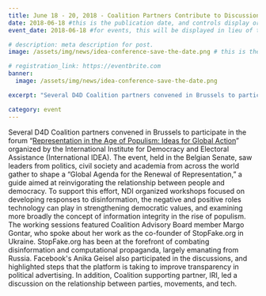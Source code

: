 ```yaml
---
title: June 18 - 20, 2018 - Coalition Partners Contribute to Discussion on Tech's Role in the Rise of Populism
date: 2018-06-18 #this is the publication date, and controls display order.
event_date: 2018-06-18 #for events, this will be displayed in lieu of the post date.

# description: meta description for post.
image: /assets/img/news/idea-conference-save-the-date.png # this is the "thumbnail" image used for teaser and social media contexts throughout the site.

# registration_link: https://eventbrite.com
banner:
  image: /assets/img/news/idea-conference-save-the-date.png

excerpt: "Several D4D Coalition partners convened in Brussels to participate in the forum “Representation in the Age of Populism: Ideas for Global Action,” organized by the International Institute for Democracy and Electoral Assistance (International IDEA)."

category: event
---
```

Several D4D Coalition partners convened in Brussels to participate in the forum “[Representation in the Age of Populism: Ideas for Global Action][ideas]” organized by the International Institute for Democracy and Electoral Assistance (International IDEA).  The event, held in the Belgian Senate, saw leaders from politics, civil society and academia from across the world gather to shape a “Global Agenda for the Renewal of Representation,” a guide aimed at reinvigorating the relationship between people and democracy.  To support this effort, NDI organized workshops focused on developing responses to disinformation, the negative and positive roles technology can play in strengthening democratic values, and examining more broadly the concept of information integrity in the rise of populism. The working sessions featured Coalition Advisory Board member Margo Gontar, who spoke about her work as the co-founder of StopFake.org in Ukraine. StopFake.org has been at the forefront of combating disinformation and computational propaganda, largely emanating from Russia. Facebook's Anika Geisel also participated in the discussions, and highlighted steps that the platform is taking to improve transparency in political advertising. In addition, Coalition supporting partner, IRI, led a discussion on the relationship between parties, movements, and tech. 

[ideas]: https://www.idea.int/news-media/events/representation-age-populism-ideas-global-action
